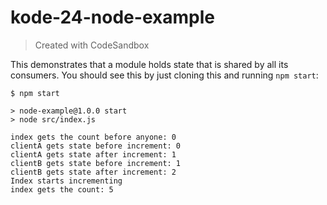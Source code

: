 # kode-24-node-example
> Created with CodeSandbox

This demonstrates that a module holds state that is
shared by all its consumers. You should see this
by just cloning this and running `npm start`:

```
$ npm start

> node-example@1.0.0 start
> node src/index.js

index gets the count before anyone: 0
clientA gets state before increment: 0
clientA gets state after increment: 1
clientB gets state before increment: 1
clientB gets state after increment: 2
Index starts incrementing
index gets the count: 5
```

